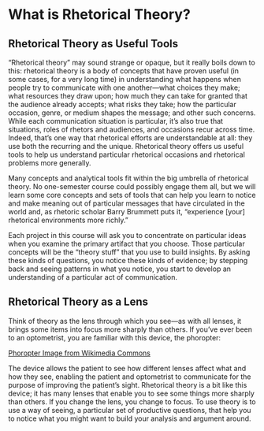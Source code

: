# What is Rhetorical Theory?

## Rhetorical Theory as Useful Tools
“Rhetorical theory” may sound strange or opaque, but it really boils down to this: rhetorical theory is a body of concepts that have proven useful (in some cases, for a very long time) in understanding what happens when people try to communicate with one another—what choices they make; what resources they draw upon; how much they can take for granted that the audience already accepts; what risks they take; how the particular occasion, genre, or medium shapes the message; and other such concerns. While each communication situation is particular, it’s also true that situations, roles of rhetors and audiences, and occasions recur across time. Indeed, that’s one way that rhetorical efforts are understandable at all: they use both the recurring and the unique. Rhetorical theory offers us useful tools to help us understand particular rhetorical occasions and rhetorical problems more generally.

Many concepts and analytical tools fit within the big umbrella of rhetorical theory. No one-semester course could possibly engage them all, but we will learn some core concepts and sets of tools that can help you learn to notice and make meaning out of particular messages that have circulated in the world and, as rhetoric scholar Barry Brummett puts it, “experience [your] rhetorical environments more richly.”

Each project in this course will ask you to concentrate on particular ideas when you examine the primary artifact that you choose. Those particular concepts will be the “theory stuff” that you use to build insights. By asking these kinds of questions, you notice these kinds of evidence; by stepping back and seeing patterns in what you notice, you start to develop an understanding of a particular act of communication.

## Rhetorical Theory as a Lens
Think of theory as the lens through which you see—as with all lenses, it brings some items into focus more sharply than others. If you’ve ever been to an optometrist, you are familiar with this device, the phoropter:

[Phoropter Image from Wikimedia Commons](512px-Ambulatório_de_Especialidades_do_Hospital_das_Clínicas_da_Faculdade_de_Medicina_de_Botucatu_(32645824637).jpg)

The device allows the patient to see how different lenses affect what and how they see, enabling the patient and optometrist to communicate for the purpose of improving the patient’s sight. Rhetorical theory is a bit like this device; it has many lenses that enable you to see some things more sharply than others. If you change the lens, you change to focus. To use theory is to use a way of seeing, a particular set of productive questions, that help you to notice what you might want to build your analysis and argument around.

